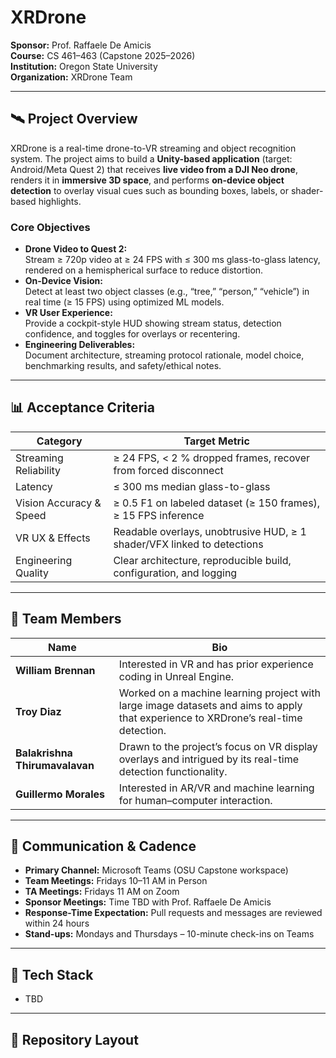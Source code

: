 # XRDrone

**Sponsor:** Prof. Raffaele De Amicis  
**Course:** CS 461–463 (Capstone 2025–2026)  
**Institution:** Oregon State University  
**Organization:** XRDrone Team

---

## 🛰️ Project Overview
XRDrone is a real-time drone-to-VR streaming and object recognition system. The project aims to build a **Unity-based application** (target: Android/Meta Quest 2) that receives **live video from a DJI Neo drone**, renders it in **immersive 3D space**, and performs **on-device object detection** to overlay visual cues such as bounding boxes, labels, or shader-based highlights.

### **Core Objectives**
- **Drone Video to Quest 2:**  
  Stream ≥ 720p video at ≥ 24 FPS with ≤ 300 ms glass-to-glass latency, rendered on a hemispherical surface to reduce distortion.
- **On-Device Vision:**  
  Detect at least two object classes (e.g., “tree,” “person,” “vehicle”) in real time (≥ 15 FPS) using optimized ML models.
- **VR User Experience:**  
  Provide a cockpit-style HUD showing stream status, detection confidence, and toggles for overlays or recentering.
- **Engineering Deliverables:**  
  Document architecture, streaming protocol rationale, model choice, benchmarking results, and safety/ethical notes.

---

## 📊 Acceptance Criteria
| Category | Target Metric |
|-----------|----------------|
| Streaming Reliability | ≥ 24 FPS, < 2 % dropped frames, recover from forced disconnect |
| Latency | ≤ 300 ms median glass-to-glass |
| Vision Accuracy & Speed | ≥ 0.5 F1 on labeled dataset (≥ 150 frames), ≥ 15 FPS inference |
| VR UX & Effects | Readable overlays, unobtrusive HUD, ≥ 1 shader/VFX linked to detections |
| Engineering Quality | Clear architecture, reproducible build, configuration, and logging |

---

## 👥 Team Members

| Name | Bio |
|------|------|
| **William Brennan** | Interested in VR and has prior experience coding in Unreal Engine. |
| **Troy Diaz** | Worked on a machine learning project with large image datasets and aims to apply that experience to XRDrone’s real-time detection. |
| **Balakrishna Thirumavalavan** | Drawn to the project’s focus on VR display overlays and intrigued by its real-time detection functionality. |
| **Guillermo Morales** | Interested in AR/VR and machine learning for human–computer interaction. |

---

## 💬 Communication & Cadence
- **Primary Channel:** Microsoft Teams (OSU Capstone workspace)  
- **Team Meetings:** Fridays 10–11 AM in Person
- **TA Meetings:** Fridays 11 AM on Zoom  
- **Sponsor Meetings:** Time TBD with Prof. Raffaele De Amicis
- **Response-Time Expectation:** Pull requests and messages are reviewed within 24 hours
- **Stand-ups:** Mondays and Thursdays – 10-minute check-ins on Teams  

---

## 🧰 Tech Stack
- TBD

---

## 🧩 Repository Layout
